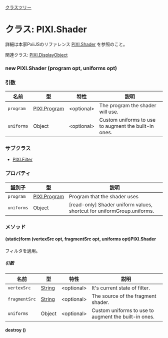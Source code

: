 [クラスツリー](index.md)

# クラス: PIXI.Shader
詳細は本家PxiiJSのリファレンス [PIXI.Shader](http://pixijs.download/release/docs/PIXI.Shader.html) を参照のこと。

関連クラス: [PIXI.DisplayObject](PIXI.DisplayObject.md)

### new PIXI.Shader (program opt, uniforms opt)

### 引数

| 名前 | 型 | 特性 | 説明 |
| --- | --- | --- | --- |
| `program ` | [PIXI.Program](http://pixijs.download/release/docs/PIXI.Program.md) | &lt;optional&gt; | The program the shader will use. |
| `uniforms` | Object | &lt;optional&gt; |  Custom uniforms to use to augment the built-in ones. |

### サブクラス

* [PIXI.Filter](PIXI.Filter.md)

### プロパティ

| 識別子 | 型 | 説明 |
| --- | --- | --- |
| `program ` | [PIXI.Program](http://pixijs.download/release/docs/PIXI.Program.md)  |  Program that the shader uses |
| `uniforms` | Object |  [read-only] Shader uniform values, shortcut for uniformGroup.uniforms. |

### メソッド

#### (static)form (vertexSrc opt, fragmentSrc opt, uniforms opt)PIXI.Shader
フィルタを適用。

##### 引数

| 名前 | 型 | 特性 | 説明 |
| --- | --- | --- | --- |
| `vertexSrc` | [String](String.md) | &lt;optional&gt; | It's current state of filter. |
| `fragmentSrc` | [String](String.md) | &lt;optional&gt; | The source of the fragment shader. |
| `uniforms` | Object | &lt;optional&gt; | Custom uniforms to use to augment the built-in ones. |


#### destroy ()